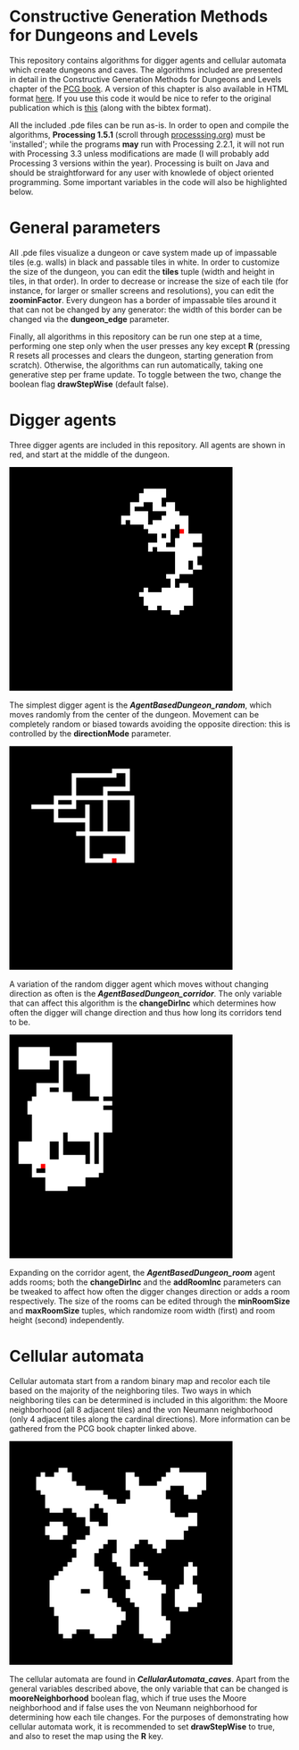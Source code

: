 # Constructive Generation Methods for Dungeons and Levels

This repository contains algorithms for digger agents and cellular automata which create dungeons and caves. The algorithms included are presented in detail in the Constructive Generation Methods for Dungeons and Levels chapter of the <A href="http://pcgbook.com/">PCG book</A>. A version of this chapter is also available in HTML format <a href="http://antoniosliapis.com/articles/pcgbook_dungeons.php">here</a>. If you use this code it would be nice to refer to the original publication which is <a href="http://antoniosliapis.com/publications.php?bib=shaker2016constructive#shaker2016constructive">this</a> (along with the bibtex format).

All the included .pde files can be run as-is. In order to open and compile the algorithms, <b>Processing 1.5.1</b> (scroll through <a href="https://processing.org/download/">processsing.org</a>) must be 'installed'; while the programs <b>may</b> run with Processing 2.2.1, it will not run with Processing 3.3 unless modifications are made (I will probably add Processing 3 versions within the year). Processing is built on Java and should be straightforward for any user with knowlede of object oriented programming. Some important variables in the code will also be highlighted below.

# General parameters

All .pde files visualize a dungeon or cave system made up of impassable tiles (e.g. walls) in black and passable tiles in white. In order to customize the size of the dungeon, you can edit the <b>tiles</b> tuple (width and height in tiles, in that order). In order to decrease or increase the size of each tile (for instance, for larger or smaller screens and resolutions), you can edit the <b>zoominFactor</b>. Every dungeon has a border of impassable tiles around it that can not be changed by any generator: the width of this border can be changed via the <b>dungeon_edge</b> parameter.

Finally, all algorithms in this repository can be run one step at a time, performing one step only when the user presses any key except <b>R</b> (pressing R resets all processes and clears the dungeon, starting generation from scratch). Otherwise, the algorithms can run automatically, taking one generative step per frame update. To toggle between the two, change the boolean flag <b>drawStepWise</b> (default false).

# Digger agents

Three digger agents are included in this repository. All agents are shown in red, and start at the middle of the dungeon. 

<img width = 400 height = 400 src="/images/random.png"/>

The simplest digger agent is the <b><i>AgentBasedDungeon_random</i></b>, which moves randomly from the center of the dungeon. Movement can be completely random or biased towards avoiding the opposite direction: this is controlled by the <b>directionMode</b> parameter. 

<img width = 400 height = 400 src="/images/corridor.png"/>

A variation of the random digger agent which moves without changing direction as often is the <b><i>AgentBasedDungeon_corridor</i></b>. The only variable that can affect this algorithm is the <b>changeDirInc</b> which determines how often the digger will change direction and thus how long its corridors tend to be.

<img width = 400 height = 400 src="/images/room.png"/>

Expanding on the corridor agent, the <b><i>AgentBasedDungeon_room</i></b> agent adds rooms; both the <b>changeDirInc</b> and the <b>addRoomInc</b> parameters can be tweaked to affect how often the digger changes direction or adds a room respectively. The size of the rooms can be edited through the <b>minRoomSize</b> and <b>maxRoomSize</b> tuples, which randomize room width (first) and room height (second) independently.

# Cellular automata

Cellular automata start from a random binary map and recolor each tile based on the majority of the neighboring tiles. Two ways in which neighboring tiles can be determined is included in this algorithm: the Moore neighborhood (all 8 adjacent tiles) and the von Neumann neighborhood (only 4 adjacent tiles along the cardinal directions). More information can be gathered from the PCG book chapter linked above.

<img width = 400 height = 400 src="/images/cellular.png"/>

The cellular automata are found in <b><i>CellularAutomata_caves</i></b>. Apart from the general variables described above, the only variable that can be changed is <b>mooreNeighborhood</b> boolean flag, which if true uses the Moore neighborhood and if false uses the von Neumann neighborhood for determining how each tile changes. For the purposes of demonstrating how cellular automata work, it is recommended to set <b>drawStepWise</b> to true, and also to reset the map using the <b>R</b> key.
